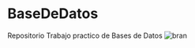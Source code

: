 # BaseDeDatos



Repositorio Trabajo practico de Bases de Datos 
![bran](https://www.google.com/url?sa=i&url=http%3A%2F%2Fwww.aortiz.net%2F2013%2F06%2Freparar-base-de-datos-sql-server-2005-o.html&psig=AOvVaw2bH08LbW7mYdZacFtaIWz4&ust=1686270449431000&source=images&cd=vfe&ved=0CBEQjRxqFwoTCIiizYu1sv8CFQAAAAAdAAAAABAE)
